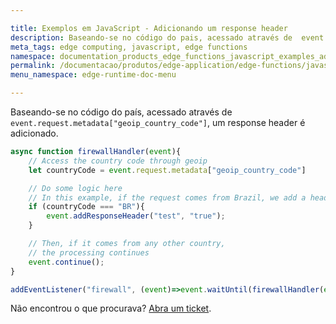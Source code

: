 ```yaml
---

title: Exemplos em JavaScript - Adicionando um response header
description: Baseando-se no código do pais, acessado através de  event.request.metadata['geoip_country_code'], um response header é adicionado.
meta_tags: edge computing, javascript, edge functions
namespace: documentation_products_edge_functions_javascript_examples_adding_response_header
permalink: /documentacao/produtos/edge-application/edge-functions/javascript-examples/adding-response-header/
menu_namespace: edge-runtime-doc-menu

---
```


Baseando-se no código do país, acessado através de `event.request.metadata["geoip_country_code"]`, um response header é adicionado.

```javascript
async function firewallHandler(event){
    // Access the country code through geoip
    let countryCode = event.request.metadata["geoip_country_code"]

    // Do some logic here
    // In this example, if the request comes from Brazil, we add a header to the response
    if (countryCode === "BR"){
        event.addResponseHeader("test", "true");
    }

    // Then, if it comes from any other country,
    // the processing continues
    event.continue();
}

addEventListener("firewall", (event)=>event.waitUntil(firewallHandler(event)));
```


Não encontrou o que procurava? [Abra um ticket](https://tickets.azion.com/pt-BR/support/login/).
